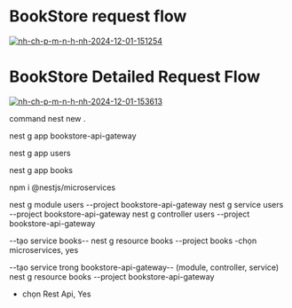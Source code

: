 <h1>BookStore request flow</h1> 

<a href="https://ibb.co/yYvF5MT"><img src="https://i.ibb.co/KL4x7QZ/nh-ch-p-m-n-h-nh-2024-12-01-151254.png" alt="nh-ch-p-m-n-h-nh-2024-12-01-151254" border="0"></a>

<h1>BookStore Detailed Request Flow</h1>

<a href="https://ibb.co/Km87Pt6"><img src="https://i.ibb.co/52Jv0QT/nh-ch-p-m-n-h-nh-2024-12-01-153613.png" alt="nh-ch-p-m-n-h-nh-2024-12-01-153613" border="0"></a>


command 
nest new .

nest g app bookstore-api-gateway

nest g app users

nest g app books

npm i @nestjs/microservices

nest g module users --project bookstore-api-gateway
nest g service users --project bookstore-api-gateway
nest g controller users --project bookstore-api-gateway

--tạo service books--
nest g resource books --project books 
-chọn microservices, yes

--tạo service trong bookstore-api-gateway--
(module, controller, service)
nest g resource books --project bookstore-api-gateway 
- chọn Rest Api, Yes